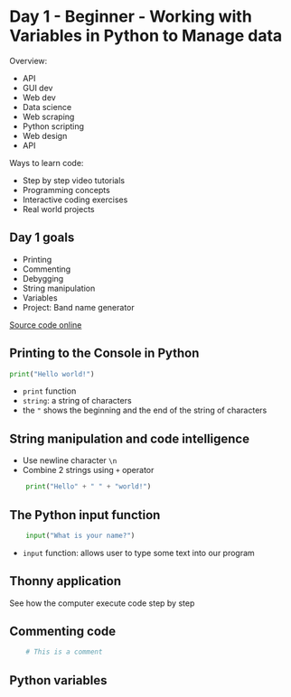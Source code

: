 # Day 1 - Beginner - Working with Variables in Python to Manage data

Overview:

- API
- GUI dev
- Web dev
- Data science
- Web scraping
- Python scripting
- Web design
- API

Ways to learn code:

- Step by step video tutorials
- Programming concepts
- Interactive coding exercises
- Real world projects

## Day 1 goals

- Printing
- Commenting
- Debygging
- String manipulation
- Variables
- Project: Band name generator

[Source code online](https://replit.com/@appbrewery/band-name-generator-end)

## Printing to the Console in Python

```py
print("Hello world!")
```

- `print` function
- `string`: a string of characters
- the `"` shows the beginning and the end of the string of characters

## String manipulation and code intelligence

- Use newline character `\n`
- Combine 2 strings using `+` operator

```py
    print("Hello" + " " + "world!")
```

## The Python input function

```py
    input("What is your name?")
```

- `input` function: allows user to type some text into our program

## Thonny application

See how the computer execute code step by step

## Commenting code

```py
    # This is a comment
```

## Python variables
